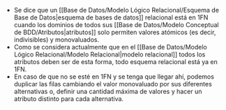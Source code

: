 - Se dice que un [[Base de Datos/Modelo Lógico Relacional/Esquema de Base de Datos|esquema de bases de datos]] relacional está en 1FN cuando los dominios de todos sus [[Base de Datos/Modelo Conceptual de BDD/Atributos|atributos]] solo permiten valores atómicos (es decir, indivisibles) y monovaluados.
- Como se considera actualmente que en el [[Base de Datos/Modelo Lógico Relacional/Modelo Relacional|modelo relacional]] todos los atributos deben ser de esta forma, todo esquema relacional está ya en 1FN.
- En caso de que no se esté en 1FN y se tenga que llegar ahí, podemos duplicar las filas cambiando el valor monovaluado por sus diferentes alternativas o, definir una cantidad máxima de valores y hacer un atributo distinto para cada alternativa.